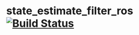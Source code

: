 # state_estimate_filter_ros [![Build Status](https://api.travis-ci.com/MoriKen254/state_estimate_filter_ros.svg?branch=master)](https://travis-ci.com/MoriKen254/state_estimate_filter_ros) 
